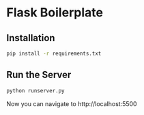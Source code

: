 # Flask Boilerplate

## Installation
```bash
pip install -r requirements.txt
```

## Run the Server
```bash
python runserver.py
```

Now you can navigate to http://localhost:5500